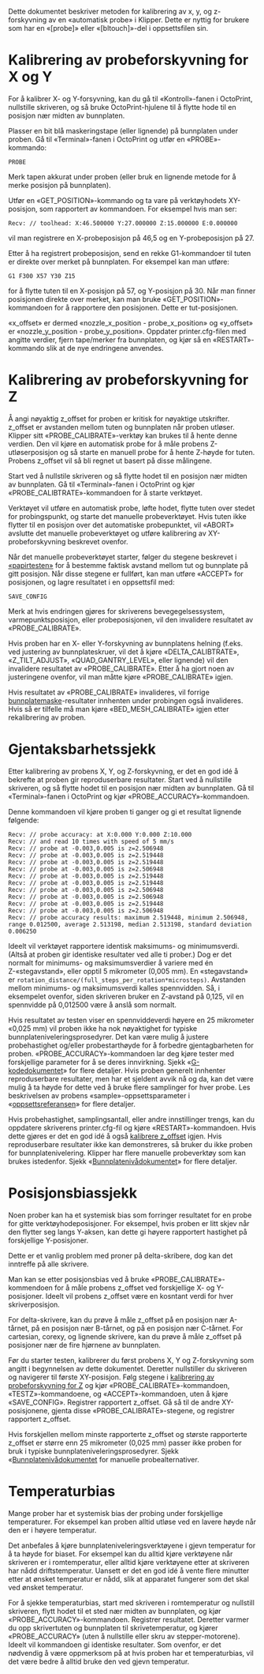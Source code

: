 Dette dokumentet beskriver metoden for kalibrering av x, y, og z-forskyvning av en «automatisk probe» i Klipper. Dette er nyttig for brukere som har en «[probe]» eller «[bltouch]»-del i oppsettsfilen sin.

# Kalibrering av probeforskyvning for X og Y

For å kalibrer X- og Y-forsyvning, kan du gå til «Kontroll»-fanen i OctoPrint, nullstille skriveren, og så bruke OctoPrint-hjulene til å flytte hode til en posisjon nær midten av bunnplaten.

Plasser en bit blå maskeringstape (eller lignende) på bunnplaten under proben. Gå til «Terminal»-fanen i OctoPrint og utfør en «PROBE»-kommando:

```
PROBE
```

Merk tapen akkurat under proben (eller bruk en lignende metode for å merke posisjon på bunnplaten).

Utfør en «GET_POSITION»-kommando og ta vare på verktøyhodets XY-posisjon, som rapportert av kommandoen. For eksempel hvis man ser:

```
Recv: // toolhead: X:46.500000 Y:27.000000 Z:15.000000 E:0.000000
```

vil man registrere en X-probeposisjon på 46,5 og en Y-probeposisjon på 27.

Etter å ha registrert probeposisjon, send en rekke G1-kommandoer til tuten er direkte over merket på bunnplaten. For eksempel kan man utføre:

```
G1 F300 X57 Y30 Z15
```

for å flytte tuten til en X-posisjon på 57, og Y-posisjon på 30. Når man finner posisjonen direkte over merket, kan man bruke «GET_POSITION»-kommandoen for å rapportere den posisjonen. Dette er tut-posisjonen.

«x_offset» er dermed «nozzle_x_position - probe_x_position» og «y_offset» er «nozzle_y_position - probe_y_position». Oppdater printer.cfg-filen med angitte verdier, fjern tape/merker fra bunnplaten, og kjør så en «RESTART»-kommando slik at de nye endringene anvendes.

# Kalibrering av probeforskyvning for Z

Å angi nøyaktig z_offset for proben er kritisk for nøyaktige utskrifter. z_offset er avstanden mellom tuten og bunnplaten når proben utløser. Klipper sitt «PROBE_CALIBRATE»-verktøy kan brukes til å hente denne verdien. Den vil kjøre en automatisk probe for å måle probens Z-utløserposisjon og så starte en manuell probe for å hente Z-høyde for tuten. Probens z_offset vil så bli regnet ut basert på disse målingene.

Start ved å nullstile skriveren og så flytte hodet til en posisjon nær midten av bunnplaten. Gå til «Terminal»-fanen i OctoPrint og kjør «PROBE_CALIBTRATE»-kommandoen for å starte verktøyet.

Verktøyet vil utføre en automatisk probe, løfte hodet, flytte tuten over stedet for probingspunkt, og starte det manuelle probeverktøyet. Hvis tuten ikke flytter til en posisjon over det automatiske probepunktet, vil «ABORT» avslutte det manuelle probeverktøyet og utføre kalibrering av XY-probeforskyvning beskrevet ovenfor.

Når det manuelle probeverktøyet starter, følger du stegene beskrevet i [«papirtesten»](Bed_Level.md#the-paper-test) for å bestemme faktisk avstand mellom tut og bunnplate på gitt posisjon. Når disse stegene er fullført, kan man utføre «ACCEPT» for posisjonen, og lagre resultatet i en oppsettsfil med:

```
SAVE_CONFIG
```

Merk at hvis endringen gjøres for skriverens bevegegelsessystem, varmepunktsposisjon, eller probeposisjonen, vil den invalidere resultatet av «PROBE_CALIBRATE».

Hvis proben har en X- eller Y-forskyvning av bunnplatens helning (f.eks. ved justering av bunnplateskruer, vil det å kjøre «DELTA_CALIBTRATE», «Z_TILT_ADJUST», «QUAD_GANTRY_LEVEL», eller lignende) vil den invalidere resultatet av «PROBE_CALIBRATE». Etter å ha gjort noen av justeringene ovenfor, vil man måtte kjøre «PROBE_CALIBRATE» igjen.

Hvis resultatet av «PROBE_CALIBRATE» invalideres, vil forrige [bunnplatemaske](Bed_Mesh.md)-resultater innhenten under probingen også invalideres. Hvis så er tilfelle må man kjøre «BED_MESH_CALIBRATE» igjen etter rekalibrering av proben.

# Gjentaksbarhetssjekk

Etter kalibrering av probens X, Y, og Z-forskyvning, er det en god idé å bekrefte at proben gir reproduserbare resultater. Start ved å nullstille skriveren, og så flytte hodet til en posisjon nær midten av bunnplaten. Gå til «Terminal»-fanen i OctoPrint og kjør «PROBE_ACCURACY»-kommandoen.

Denne kommandoen vil kjøre proben ti ganger og gi et resultat lignende følgende:

```
Recv: // probe accuracy: at X:0.000 Y:0.000 Z:10.000
Recv: // and read 10 times with speed of 5 mm/s
Recv: // probe at -0.003,0.005 is z=2.506948
Recv: // probe at -0.003,0.005 is z=2.519448
Recv: // probe at -0.003,0.005 is z=2.519448
Recv: // probe at -0.003,0.005 is z=2.506948
Recv: // probe at -0.003,0.005 is z=2.519448
Recv: // probe at -0.003,0.005 is z=2.519448
Recv: // probe at -0.003,0.005 is z=2.506948
Recv: // probe at -0.003,0.005 is z=2.506948
Recv: // probe at -0.003,0.005 is z=2.519448
Recv: // probe at -0.003,0.005 is z=2.506948
Recv: // probe accuracy results: maximum 2.519448, minimum 2.506948, range 0.012500, average 2.513198, median 2.513198, standard deviation 0.006250
```

Ideelt vil verktøyet rapportere identisk maksimums- og minimumsverdi. (Altså at proben gir identiske resultater ved alle ti prober.) Dog er det normalt for minimums- og maksimumsverdier å variere med én Z-«stegavstand», eller opptil 5 mikrometer (0,005 mm). En «stegavstand» er `rotation_distance/(full_steps_per_rotation*microsteps)`. Avstanden mellom minimums- og maksimumsverdi kalles spennvidden. Så, i eksempelet ovenfor, siden skriveren bruker en Z-avstand på 0,125, vil en spennvidde på 0,012500 være å anslå som normalt.

Hvis resultatet av testen viser en spennviddeverdi høyere en 25 mikrometer «0,025 mm) vil proben ikke ha nok nøyaktighet for typiske bunnplateniveleringsprosedyrer. Det kan være mulig å justere probehastighet og/eller probestarthøyde for å forbedre gjentagbarheten for proben. «PROBE_ACCURACY»-kommandoen lar deg kjøre tester med forskjellige parameter for å se deres innvirkning. Sjekk «[G-kodedokumentet](G-Codes.md)» for flere detaljer. Hvis proben generelt innhenter reproduserbare resultater, men har et sjeldent avvik nå og da, kan det være mulig å ta høyde for dette ved å bruke flere samplinger for hver probe. Les beskrivelsen av probens «sample»-oppsettsparameter i «[oppsettsreferansen](Config_Reference.md#probe)» for flere detaljer.

Hvis probehastighet, samplingsantall, eller andre innstillinger trengs, kan du oppdatere skriverens printer.cfg-fil og kjøre «RESTART»-kommandoen. Hvis dette gjøres er det en god idé å også [kalibrere z_offset](#calibrating-probe-z-offset) igjen. Hvis reproduserbare resultater ikke kan demonstreres, så bruker du ikke proben for bunnplatenivelering. Klipper har flere manuelle probeverktøy som kan brukes istedenfor. Sjekk «[Bunnplatenivådokumentet](Bed_Level.md)» for flere detaljer.

# Posisjonsbiassjekk

Noen prober kan ha et systemisk bias som forringer resultatet for en probe for gitte verktøyhodeposisjoner. For eksempel, hvis proben er litt skjev når den flytter seg langs Y-aksen, kan dette gi høyere rapportert hastighet på forskjellige Y-posisjoner.

Dette er et vanlig problem med proner på delta-skribere, dog kan det inntreffe på alle skrivere.

Man kan se etter posisjonsbias ved å bruke «PROBE_CALIBRATE»-kommendoen for å måle probens z_offset ved forskjellige X- og Y-posisjoner. Ideelt vil probens z_offset være en kosntant verdi for hver skriverposisjon.

For delta-skrivere, kan du prøve å måle z_offset på en posisjon nær A-tårnet, på en posisjon nær B-tårnet, og på en posisjon nær C-tårnet. For cartesian, corexy, og lignende skrivere, kan du prøve å måle z_offset på posisjoner nær de fire hjørnene av bunnplaten.

Før du starter testen, kalibrerer du først probens X, Y og Z-forskyvning som angitt i begynnelsen av dette dokumentet. Deretter nullstiller du skriveren og navigerer til første XY-posisjon. Følg stegene i [kalibrering av probeforskyvning for Z](#calibrating-probe-z-offset) og kjør «PROBE_CALIBRATE»-kommandoen, «TESTZ»-kommandoene, og «ACCEPT»-kommandoen, uten å kjøre «SAVE_CONFIG». Registrer rapportert z_offset. Gå så til de andre XY-posisjonene, gjenta disse «PROBE_CALIBRATE»-stegene, og registrer rapportert z_offset.

Hvis forskjellen mellom minste rapporterte z_offset og største rapporterte z_offset er større enn 25 mikrometer (0,025 mm) passer ikke proben for bruk i typiske bunnplateniveleringsprosedyrer. Sjekk «[Bunnplatenivådokumentet](Bed_Level.md) for manuelle probealternativer.

# Temperaturbias

Mange prober har et systemisk bias der probing under forskjellige temperaturer. For eksempel kan proben alltid utløse ved en lavere høyde når den er i høyere temperatur.

Det anbefales å kjøre bunnplateniveleringsverktøyene i gjevn temperatur for å ta høyde for biaset. For eksempel kan du alltid kjøre verktøyene når skriveren er i romtemperatur, eller alltid kjøre verktøyene etter at skriveren har nådd driftstemperatur. Uansett er det en god idé å vente flere minutter etter at ønsket temperatur er nådd, slik at apparatet fungerer som det skal ved ønsket temperatur.

For å sjekke temperaturbias, start med skriveren i romtemperatur og nullstill skriveren, flytt hodet til et sted nær midten av bunnplaten, og kjør «PROBE_ACCURACY»-kommandoen. Registrer resultatet. Deretter varmer du opp skrivertuten og bunnplaten til skrivetemperatur, og kjører «PROBE_ACCURACY» (uten å nullstille eller skru av stepper-motorene). Ideelt vil kommandoen gi identiske resultater. Som ovenfor, er det nødvendig å være oppmerksom på at hvis proben har et temperaturbias, vil det være bedre å alltid bruke den ved gjevn temperatur.
